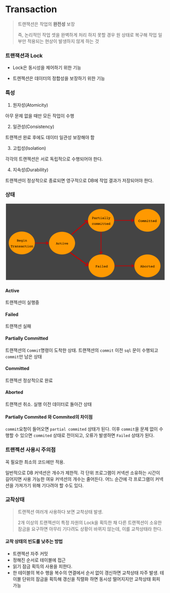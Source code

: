 # Transaction

> 트랜잭션은 작업의 **완전성** 보장
>
> 즉, 논리적인 작업 셋을 완벽하게 처리 하지 못할 경우 원 상태로 복구해 작업 일부만 적용되는 현상이 발생하지 않게 하는 것



### 트랜잭션과 Lock

- Lock은 동시성을 제어하기 위한 기능

- 트렌젝션은 데이터의 정합성을 보장하기 위한 기능



### 특성

1. 원자성(Atomicity)

아무 문제 없을 때만 모든 작업이 수행

2. 일관성(Consistency)

트랜젝션 완료 후에도 데이터 일관성 보장해야 함

3. 고립성(Isolation)

각각의 트랜젝션은 서로 독립적으로 수행되어야 한다.

4. 지속성(Durability)

트랜젝션이 정상적으로 종료되면 영구적으로 DB에 작업 결과가 저장되어야 한다.



### 상태

![image-20200926132019773](Transaction.assets/image-20200926132019773.png)

#### Active

트랜젝션이 실행중

#### Failed

트랜잭션 실패

#### Partially Committed

트랜잭션의 `Commit`명령이 도착한 상태. 트랜잭션의 `commit` 이전 `sql` 문이 수행되고 `commit`만 남은 상태

#### Committed

트랜젝션 정상적으로 완료

#### Aborted

트랜잭션 취소. 실행 이전 데이터로 돌아간 상태

#### Partially Commited 와 Commited의 차이점

`commit`요청이 들어오면 `partial commited` 상태가 된다. 이후 `commit`을 문제 없이 수행할 수 있으면 `commited` 상태로 전이되고, 오류가 발생하면 `Failed` 상태가 된다.



### 트랜젝션 사용시 주의점

꼭 필요한 최소의 코드에만 적용.

일반적으로 DB 커넥션은 개수가 제한적. 각 단위 프로그램이 커넥션 소유하는 시간이 길어지면 사용 가능한 여유 커넥션의 개수는 줄어든다. 어느 순간에 각 프로그램이 커넥션을 가져가기 위해 기다려야 할 수도 있다.



### 교착상태

> 트랜젝션 여러개 사용하다 보면 교착상태 발생.
>
> 2개 이상의 트랜젝션이 특정 자원의 Lock을 획득한 채 다른 트랜젝션이 소유한 잠금을 요구하면 아무리 기다려도 상황이 바뀌지 않는데, 이를 교착상태라 한다.



#### 교착 상태의 빈도를 낮추는 방법

- 트랜젝션 자주 커밋
- 정해진 순서로 테이블에 접근
- 읽기 잠금 획득의 사용을 피한다.
- 한 테이블의 복수 행을 복수의 연결에서 순서 없이 갱신하면 교착상태 자주 발생. 테이블 단위의 잠금을 획득해 갱신을 직렬화 하면 동시성 떨어지지만 교착상태 회피 가능

